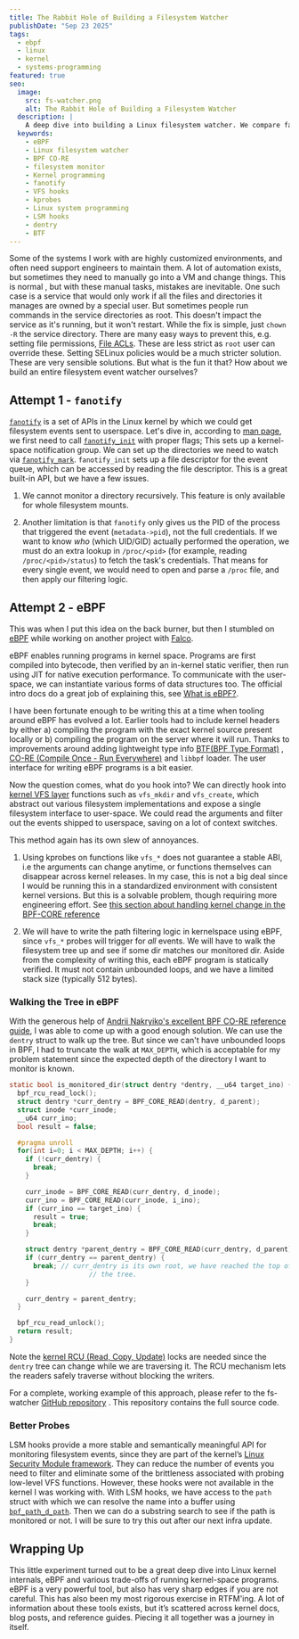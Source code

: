 ```yaml
---
title: The Rabbit Hole of Building a Filesystem Watcher
publishDate: "Sep 23 2025"
tags:
  - ebpf
  - linux
  - kernel
  - systems-programming
featured: true
seo:
  image:
    src: fs-watcher.png
    alt: The Rabbit Hole of Building a Filesystem Watcher
  description: |
    A deep dive into building a Linux filesystem watcher. We compare fanotify vs. a powerful eBPF solution to solve in-kernel monitoring challenges.
  keywords:
    - eBPF
    - Linux filesystem watcher
    - BPF CO-RE
    - filesystem monitor
    - Kernel programming
    - fanotify
    - VFS hooks
    - kprobes
    - Linux system programming
    - LSM hooks
    - dentry
    - BTF
---
```


Some of the systems I work with are highly customized environments, and often need support engineers to maintain them.
A lot of automation exists, but sometimes they need to manually go into a VM and change things. This is normal
, but with these manual tasks, mistakes are inevitable. One such case is a service that would only work if all the files
and directories it manages are owned by a special user. But sometimes people run commands in the service directories
as root. This doesn't impact the service as it's running, but it won't restart. While the fix is simple, just `chown -R`
the service directory. There are many easy ways to prevent this, e.g. setting file permissions,
[File ACLs](https://linux.die.net/man/1/setfacl). These are less strict as `root`
user can override these. Setting SELinux policies would be a much stricter solution. These are very sensible solutions.
But what is the fun it that? How about we build an entire filesystem event watcher ourselves?

## Attempt 1 - `fanotify`

[`fanotify`](https://www.man7.org/linux/man-pages/man7/fanotify.7.html) is a set of APIs in the Linux kernel by which we
could get filesystem events sent to userspace. Let's dive in, according to [man page](https://www.man7.org/linux/man-pages/man7/fanotify.7.html),
we first need to call [`fanotify_init`](https://www.man7.org/linux/man-pages/man2/fanotify_init.2.html) with proper flags;
This sets up a kernel-space notification group. We can set up the directories we need to watch via
[`fanotify_mark`](https://www.man7.org/linux/man-pages/man2/fanotify_mark.2.html).
`fanotify_init` sets up a file descriptor for the event queue, which can be accessed by reading the file descriptor.
This is a great built-in API, but we have a few issues.

1. We cannot monitor a directory recursively. This feature is only available for whole filesystem
   mounts.

2. Another limitation is that `fanotify` only gives us the PID of the process that triggered the event (`metadata->pid`),
   not the full credentials. If we want to know _who_ (which UID/GID) actually performed the operation, we must do an extra
   lookup in `/proc/<pid>` (for example, reading `/proc/<pid>/status`) to fetch the task's credentials. That
   means for every single event, we would need to open and parse a `/proc` file, and then apply our filtering logic.

## Attempt 2 - eBPF

This was when I put this idea on the back burner, but then I stumbled on [eBPF](https://ebpf.io/what-is-ebpf/)
while working on another project with [Falco](https://falco.org/).

eBPF enables running programs in kernel space. Programs are first compiled into bytecode, then verified by an in-kernel static
verifier, then run using JIT for native execution performance. To communicate with the user-space, we can instantiate various forms of
data structures too. The official intro docs do a great job of explaining this, see [What is eBPF?](https://ebpf.io/what-is-ebpf/).

I have been fortunate enough to be writing this at a time when tooling around eBPF has evolved a lot. Earlier tools had to include
kernel headers by either a) compiling the program with the exact kernel source present locally or b) compiling the program on the
server where it will run. Thanks to improvements around adding lightweight type info [BTF(BPF Type Format)](https://nakryiko.com/posts/bpf-portability-and-co-re/)
, [CO-RE (Compile Once - Run Everywhere)](https://nakryiko.com/posts/bpf-portability-and-co-re/) and `libbpf` loader. The user interface
for writing eBPF programs is a bit easier.

Now the question comes, what do you hook into? We can directly hook into [kernel VFS layer](https://www.kernel.org/doc/html/latest/filesystems/vfs.html)
functions such as `vfs_mkdir` and `vfs_create`, which abstract out various filesystem implementations and expose a single filesystem interface to user-space.
We could read the arguments and filter out the events shipped to userspace, saving on a lot of context switches.

This method again has its own slew of annoyances.

1. Using kprobes on functions like `vfs_*` does not guarantee a stable ABI,
   i.e the arguments can change anytime, or functions themselves can disappear across kernel releases.
   In my case, this is not a big deal since I would be running this in a standardized environment with consistent kernel
   versions. But this is a solvable problem, though requiring more engineering effort.
   See [this section about handling kernel change in the BPF-CORE reference](https://nakryiko.com/posts/bpf-core-reference-guide/#dealing-with-kernel-changes-and-feature-detection)

2. We will have to write the path filtering logic in kernelspace using eBPF,
   since `vfs_*` probes will trigger for _all_ events. We will have to walk the filesystem tree up
   and see if some dir matches our monitored dir. Aside from the complexity of writing this,
   each eBPF program is statically verified. It must not contain unbounded loops, and we have a limited stack size (typically 512 bytes).

### Walking the Tree in eBPF

With the generous help of [Andrii Nakryiko's excellent BPF CO-RE reference guide](https://nakryiko.com/posts/bpf-core-reference-guide/),
I was able to come up with a good enough solution. We can use the `dentry` struct to walk up the tree. But since we can't
have unbounded loops in BPF, I had to truncate the walk at `MAX_DEPTH`,
which is acceptable for my problem statement since the expected depth of the directory I want to monitor is known.

```c
static bool is_monitored_dir(struct dentry *dentry, __u64 target_ino) {
  bpf_rcu_read_lock();
  struct dentry *curr_dentry = BPF_CORE_READ(dentry, d_parent);
  struct inode *curr_inode;
  __u64 curr_ino;
  bool result = false;

  #pragma unroll
  for(int i=0; i < MAX_DEPTH; i++) {
    if (!curr_dentry) {
      break;
    }

    curr_inode = BPF_CORE_READ(curr_dentry, d_inode);
    curr_ino = BPF_CORE_READ(curr_inode, i_ino);
    if (curr_ino == target_ino) {
      result = true;
      break;
    }

    struct dentry *parent_dentry = BPF_CORE_READ(curr_dentry, d_parent);
    if (curr_dentry == parent_dentry) {
      break; // curr_dentry is its own root, we have reached the top of
                    // the tree.
    }

    curr_dentry = parent_dentry;
  }

  bpf_rcu_read_unlock();
  return result;
}
```

Note the [kernel RCU (Read, Copy, Update)](https://www.kernel.org/doc/html/latest/RCU/whatisRCU.html) locks are needed since the `dentry` tree
can change while we are traversing it. The RCU mechanism lets the readers safely traverse without blocking the writers.

For a complete, working example of this approach, please refer to the fs-watcher [GitHub repository](https://github.com/amandeepsp/fs-watcher)
. This repository contains the full source code.

### Better Probes

LSM hooks provide a more stable and semantically meaningful API for monitoring filesystem events, since they are part of the kernel’s
[Linux Security Module framework](https://www.kernel.org/doc/html/latest/security/lsm.html).
They can reduce the number of events you need to filter and eliminate some of the brittleness associated with probing low-level VFS functions.
However, these hooks were not available in the kernel I was working with. With LSM hooks, we have access to the `path` struct with which we can resolve
the name into a buffer using [`bpf_path_d_path`](https://docs.ebpf.io/linux/kfuncs/bpf_path_d_path/). Then we can do a substring search to see if the
path is monitored or not. I will be sure to try this out after our next infra update.

## Wrapping Up

This little experiment turned out to be a great deep dive into Linux kernel internals, eBPF and various trade-offs of running kernel-space programs.
eBPF is a very powerful tool, but also has very sharp edges if you are not careful. This has also been my most rigorous exercise in RTFM'ing.
A lot of information about these tools exists, but it’s scattered across kernel docs, blog posts, and reference guides. Piecing it all together was
a journey in itself.
